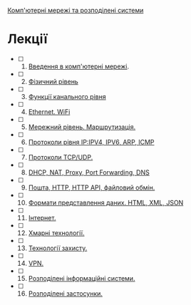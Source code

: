 [Комп'ютерні мережі та розподілені системи](../README.md)

# Лекції

- [ ] 1. [Введення в комп'ютерні мережі](1.md).
- [ ] 2. [Фізичний рівень](2.md) 

- [ ] 3. [Функції канального рівня](3.md)
- [ ] 4. [Ethernet. WiFi](4.md)
- [ ] 5. [Мережний рівень. Маршрутизація.](5.md)
- [ ] 6. [Протоколи рівня IP:IPV4, IPV6, ARP, ICMP](6.md)
- [ ] 7. [Протоколи TCP/UDP.](7.md) 

- [ ] 8. [DHCP, NAT, Proxy, Port Forwarding, DNS](8.md)

- [ ] 9. [Пошта, HTTP, HTTP API, файловий обмін.](9.md) 
- [ ] 10. [Формати представлення даних. HTML, XML, JSON](10.md)

- [ ] 11. [Інтернет.](11.md)
- [ ] 12. [Хмарні технології.](12.md)
- [ ] 13. [Технології захисту.](13.md)

- [ ] 14. [VPN.](14.md)

- [ ] 15. [Розподілені інформаційні системи.](15.md)

- [ ] 16. [Розподілені застосунки.](16.md)

  
